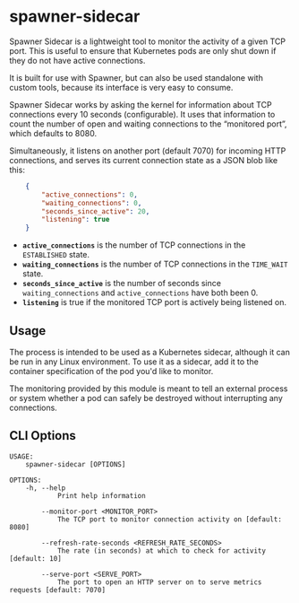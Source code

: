 # spawner-sidecar

Spawner Sidecar is a lightweight tool to monitor the activity of a given
TCP port. This is useful to ensure that Kubernetes pods are only shut down
if they do not have active connections.

It is built for use with Spawner, but can also be used standalone with custom
tools, because its interface is very easy to consume.

Spawner Sidecar works by asking the kernel for information about TCP connections
every 10 seconds (configurable). It uses that information to count the number
of open and waiting connections to the “monitored port”, which defaults to 8080.

Simultaneously, it listens on another port (default 7070) for incoming HTTP
connections, and serves its current connection state as a JSON blob like this:

```json
    {
        "active_connections": 0,
        "waiting_connections": 0,
        "seconds_since_active": 20,
        "listening": true
    }
```

- **`active_connections`** is the number of TCP connections in the `ESTABLISHED` state.
- **`waiting_connections`** is the number of TCP connections in the `TIME_WAIT` state.
- **`seconds_since_active`** is the number of seconds since `waiting_connections` and `active_connections` have both been 0.
- **`listening`** is true if the monitored TCP port is actively being listened on.

## Usage

The process is intended to be used as a Kubernetes sidecar, although it can be run in
any Linux environment. To use it as a sidecar, add it to the container specification
of the pod you'd like to monitor.

The monitoring provided by this module is meant to tell an external process or system
whether a pod can safely be destroyed without interrupting any connections.

## CLI Options

```
USAGE:
    spawner-sidecar [OPTIONS]

OPTIONS:
    -h, --help
            Print help information

        --monitor-port <MONITOR_PORT>
            The TCP port to monitor connection activity on [default: 8080]

        --refresh-rate-seconds <REFRESH_RATE_SECONDS>
            The rate (in seconds) at which to check for activity [default: 10]

        --serve-port <SERVE_PORT>
            The port to open an HTTP server on to serve metrics requests [default: 7070]
```
